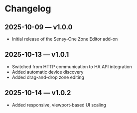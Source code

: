 # Changelog

## 2025-10-09 — v1.0.0
- Initial release of the Sensy-One Zone Editor add-on

## 2025-10-13 — v1.0.1
- Switched from HTTP communication to HA API integration
- Added automatic device discovery
- Added drag-and-drop zone editing

## 2025-10-14 — v1.0.2
- Added responsive, viewport-based UI scaling